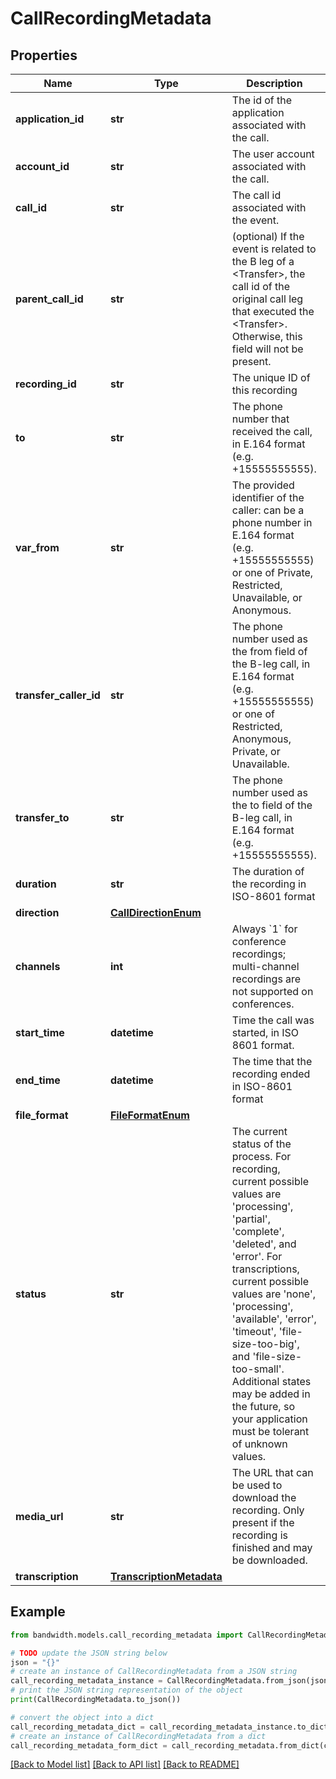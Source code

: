 # CallRecordingMetadata


## Properties

Name | Type | Description | Notes
------------ | ------------- | ------------- | -------------
**application_id** | **str** | The id of the application associated with the call. | [optional] 
**account_id** | **str** | The user account associated with the call. | [optional] 
**call_id** | **str** | The call id associated with the event. | [optional] 
**parent_call_id** | **str** | (optional) If the event is related to the B leg of a &lt;Transfer&gt;, the call id of the original call leg that executed the &lt;Transfer&gt;. Otherwise, this field will not be present. | [optional] 
**recording_id** | **str** | The unique ID of this recording | [optional] 
**to** | **str** | The phone number that received the call, in E.164 format (e.g. +15555555555). | [optional] 
**var_from** | **str** | The provided identifier of the caller: can be a phone number in E.164 format (e.g. +15555555555) or one of Private, Restricted, Unavailable, or Anonymous. | [optional] 
**transfer_caller_id** | **str** | The phone number used as the from field of the B-leg call, in E.164 format (e.g. +15555555555) or one of Restricted, Anonymous, Private, or Unavailable. | [optional] 
**transfer_to** | **str** | The phone number used as the to field of the B-leg call, in E.164 format (e.g. +15555555555). | [optional] 
**duration** | **str** | The duration of the recording in ISO-8601 format | [optional] 
**direction** | [**CallDirectionEnum**](CallDirectionEnum.md) |  | [optional] 
**channels** | **int** | Always &#x60;1&#x60; for conference recordings; multi-channel recordings are not supported on conferences. | [optional] 
**start_time** | **datetime** | Time the call was started, in ISO 8601 format. | [optional] 
**end_time** | **datetime** | The time that the recording ended in ISO-8601 format | [optional] 
**file_format** | [**FileFormatEnum**](FileFormatEnum.md) |  | [optional] 
**status** | **str** | The current status of the process. For recording, current possible values are &#39;processing&#39;, &#39;partial&#39;, &#39;complete&#39;, &#39;deleted&#39;, and &#39;error&#39;. For transcriptions, current possible values are &#39;none&#39;, &#39;processing&#39;, &#39;available&#39;, &#39;error&#39;, &#39;timeout&#39;, &#39;file-size-too-big&#39;, and &#39;file-size-too-small&#39;. Additional states may be added in the future, so your application must be tolerant of unknown values. | [optional] 
**media_url** | **str** | The URL that can be used to download the recording. Only present if the recording is finished and may be downloaded. | [optional] 
**transcription** | [**TranscriptionMetadata**](TranscriptionMetadata.md) |  | [optional] 

## Example

```python
from bandwidth.models.call_recording_metadata import CallRecordingMetadata

# TODO update the JSON string below
json = "{}"
# create an instance of CallRecordingMetadata from a JSON string
call_recording_metadata_instance = CallRecordingMetadata.from_json(json)
# print the JSON string representation of the object
print(CallRecordingMetadata.to_json())

# convert the object into a dict
call_recording_metadata_dict = call_recording_metadata_instance.to_dict()
# create an instance of CallRecordingMetadata from a dict
call_recording_metadata_form_dict = call_recording_metadata.from_dict(call_recording_metadata_dict)
```
[[Back to Model list]](../README.md#documentation-for-models) [[Back to API list]](../README.md#documentation-for-api-endpoints) [[Back to README]](../README.md)


